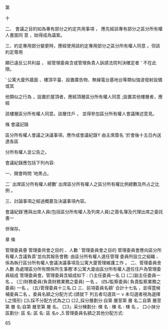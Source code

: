 第

 

十

二、 會議之目的如為專有部分之約定共用事項 ， 應先經該專有部分之區分所有權人書面同
意 ，始得成為議案。

三、約定專用部分變更時，應經使用該約定專用部分之區分所有權人同意 。但該約定尊用

顯已違反公共利益 ， 經管理委員含或管理負貴人訴請法院判決確定者 ' 不在此限。

‵ 公寓大廈外牆面 、樓頂平臺、設置廣告物、無線電台基地台等類似強波發射設備或其

他類似之行為 ，設置於屋頂者，應經頂層區分所有權人同意 ;設置其他樓層者，應經

該樓層區分所有權人同意。該層住戶 ， 並得參加區分所有權人會議陳述意見。

條 會議記錄

區分所有權人會議之決議事項，應作成會議紀錄Y 由主席簽名 '於會後十五日內送達各區

分所有權人並公告之。

會議紀錄應包括下列內容:

一、開會時問 ‵地黑占。

二` 出席區分所有權人總數‵ 出席區分所有權人之區分所有權比例總數及所占之比例 。

三、討論事項之經過概要及決議事項內容。

會議紀錄‵應與出席人員(包括區分所有權人及列席人員)之簽名簿及代理出席之委託書一

併保存。

章
條

管理委員薈
管理委貝會之目的 、人數
‵ 管理委員會之目的
管理委員會應向區分所有權人含議負貴'並向其報告會務: 由區分所有權人選任管理
委員所設立之組織 、 係為執行區分所有權人會議決議事項及公寓大廈管理維護工作 。
二、菅理委員舍人數
為處理區分所有關係所生事務‵本公寓大廈由區分所有權人選任住戶為管理委員組成
管理委員會。管理委員含組成如下 :
(′)主任委員一名 口
(二)副主任委員一名 。
(三)財務委員(負貴財務業務之委員) 一名 。
(四J監察委員( 負貴監察業務之委員) 一名 。
(五)菅理委員十三名 口
三、前項委員名額' 合計十七名 ，並得罝候補委員二名 。委員名額之分配方式:(請就下
列五者勾選其一 v 未勾選者視為選擇 L之情形)
口L採不分配方式為之口
口2_採分層劃分:自第 層至第 層 名二自第 層至第 層 名:自第 層至第 層 名。
口3」采分楝劃分: 楝 名 : 棟 名 : 楝 名 。
口小抹分區劃分: 區 名: 區 名: 區 名o
_5.菅理委員名額之其他分配方式:

65

